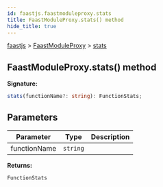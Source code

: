 ```yaml
---
id: faastjs.faastmoduleproxy.stats
title: FaastModuleProxy.stats() method
hide_title: true
---
```

[faastjs](./faastjs.md) &gt; [FaastModuleProxy](./faastjs.faastmoduleproxy.md) &gt; [stats](./faastjs.faastmoduleproxy.stats.md)

## FaastModuleProxy.stats() method


<b>Signature:</b>

```typescript
stats(functionName?: string): FunctionStats;
```

## Parameters

|  Parameter | Type | Description |
|  --- | --- | --- |
|  functionName | <code>string</code> |  |

<b>Returns:</b>

`FunctionStats`
